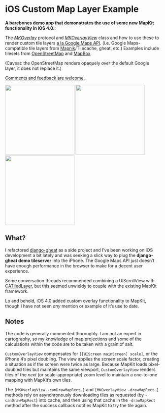 # iOS Custom Map Layer Example #

**A barebones demo app that demonstrates the use of some new [MapKit][mkdoc] functionality
in iOS 4.0.**:

The *[MKOverlay][mkoverlay]* protocol and *[MKOverlayView][mkoverlayview]* class and how
to use these to render custom tile layers [a la Google Maps API][imagemaptype]. (i.e. Google
Maps-compatible tile layers from [Mapnik][mapnik]/Tilecache, gheat, etc.) Examples include tilesets from [OpenStreetMap][osm] and [MapBox][mapbox].

(Caveat: the OpenStreetMap renders opaquely *over* the default Google layer, it does not replace it.)

[mkdoc]: https://developer.apple.com/iphone/library/documentation/MapKit/Reference/MapKit_Framework_Reference/
[mkoverlay]: https://developer.apple.com/iphone/library/documentation/MapKit/Reference/MKOverlay_protocol/Reference/Reference.html
[mkoverlayview]: https://developer.apple.com/iphone/library/documentation/MapKit/Reference/MKOverlayView_class/Reference/Reference.html
[imagemaptype]: https://code.google.com/apis/maps/documentation/javascript/maptypes.html#ImageMapTypes
[mapnik]: http://mapnik.org/
[osm]: http://www.openstreetmap.org/
[mapbox]: http://mapbox.com/tiles

[Comments and feedback are welcome.](https://mike.tig.as/contact/)

<a href="https://d2p12wh0p3fo1n.cloudfront.net/files/20110330/screen1.png"><img src="https://d2p12wh0p3fo1n.cloudfront.net/files/20110330/screen1.png" width="225"/></a>&nbsp;<a href="https://d2p12wh0p3fo1n.cloudfront.net/files/20110330/screen4.png"><img src="https://d2p12wh0p3fo1n.cloudfront.net/files/20110330/screen4.png" width="225"/></a>&nbsp;<a href="https://d2p12wh0p3fo1n.cloudfront.net/files/20110330/screen3.png"><img src="https://d2p12wh0p3fo1n.cloudfront.net/files/20110330/screen3.png" width="225"/></a>

## What? ##

I refactored [django-gheat](http://github.com/mtigas/django-gheat) as a side project and I’ve
been working on iOS development a bit lately and was seeking a slick way to
plug the **django-gheat demo tileserver** into the iPhone. The Google Maps API
just doesn’t have enough performance in the browser to make for a decent user experience.

Some conversation threads recommended combining a UIScrollView with [CATiledLayer][catiledlayer],
but this seemed unwieldy to couple with the existing MapKit framework.

Lo and behold, iOS 4.0 added custom overlay functionality to MapKit, though I have not seen *any*
mention or example of it’s use to date.

[catiledlayer]: https://developer.apple.com/mac/library/documentation/GraphicsImaging/Reference/CATiledLayer_class/Introduction/Introduction.html

## Notes ##

The code is generally commented thoroughly. I am not an expert in cartography, so
my knowledge of map projections and some of the calculations within the code are to be taken
with a grain of salt.

`CustomOverlayView` compensates for `[[UIScreen mainScreen] scale]`, or the iPhone 4’s pixel doubling.
The view applies the screen scale factor, creating a situation as if the screen were twice as large.
Because MapKit loads pixel-doubled tiles but maintains the same viewport, `CustomOverlayView` renders tiles
of the *next* (or scale-appropriate) zoom level to maintain a one-to-one mapping with MapKit’s own tiles.

The `[MKOverlayView -canDrawMapRect…]` and `[MKOverlayView -drawMapRect…]` methods rely on asynchronously
downloading tiles as requested (by `-canDrawMapRect`) into cache, and then using that cache in the
`-drawMapRect` method after the success callback notifies MapKit to try the tile again. 
